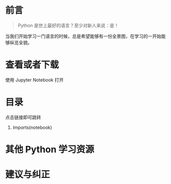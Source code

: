 # 前言

> Python 是世上最好的语言？至少对新人来说：是！

当我们开始学习一门语言的时候，总是希望能够有一份全景图，在学习的一开始能够纵览全貌。

# 查看或者下载

使用 Jupyter Notebook 打开

# 目录

点击链接即可跳转

1. Imports(notebook)


# 其他 Python 学习资源


# 建议与纠正